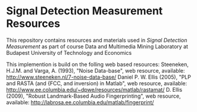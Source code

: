 # Signal Detection Measurement Resources

This repository contains resources and materials used in *Signal Detection Measurement* as part of course Data and Multimedia Mining Laboratory at Budapest University of Technology and Economics

This implemention is build on the folling web based resources:
Steeneken, H.J.M. and Varga, A. (1993), "Noise Data-base", web resource, available: http://www.steeneken.nl/7-noise-data-base/
Daniel P. W. Ellis (2005), "PLP and RASTA (and {FCC, and inversion) in Matlab", web resource, available: http://www.ee.columbia.edu/~dpwe/resources/matlab/rastamat/
D. Ellis (2009), "Robust Landmark-Based Audio Fingerprinting", web resource, available: http://labrosa.ee.columbia.edu/matlab/fingerprint/
